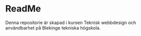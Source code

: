 # ReadMe
Denna repositorie är skapad i kursen Teknisk webbdesign och användbarhet på Blekinge tekniska högskola. 
